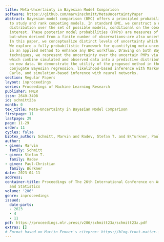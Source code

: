 ```yaml
---
title: Meta-Uncertainty in Bayesian Model Comparison
software: https://github.com/marvinschmitt/MetaUncertaintyPaper
abstract: Bayesian model comparison (BMC) offers a principled probabilistic approach
  to study and rank competing models. In standard BMC, we construct a discrete probability
  distribution over the set of possible models, conditional on the observed data of
  interest. These posterior model probabilities (PMPs) are measures of uncertainty,
  but—when derived from a finite number of observations—are also uncertain themselves.
  In this paper, we conceptualize distinct levels of uncertainty which arise in BMC.
  We explore a fully probabilistic framework for quantifying meta-uncertainty, resulting
  in an applied method to enhance any BMC workflow. Drawing on both Bayesian and frequentist
  techniques, we represent the uncertainty over the uncertain PMPs via meta-models
  which combine simulated and observed data into a predictive distribution for PMPs
  on new data. We demonstrate the utility of the proposed method in the context of
  conjugate Bayesian regression, likelihood-based inference with Markov chain Monte
  Carlo, and simulation-based inference with neural networks.
section: Regular Papers
layout: inproceedings
series: Proceedings of Machine Learning Research
publisher: PMLR
issn: 2640-3498
id: schmitt23a
month: 0
tex_title: Meta-Uncertainty in Bayesian Model Comparison
firstpage: 11
lastpage: 29
page: 11-29
order: 11
cycles: false
bibtex_author: Schmitt, Marvin and Radev, Stefan T. and B\"urkner, Paul-Christian
author:
- given: Marvin
  family: Schmitt
- given: Stefan T.
  family: Radev
- given: Paul-Christian
  family: Bürkner
date: 2023-04-11
address:
container-title: Proceedings of The 26th International Conference on Artificial Intelligence
  and Statistics
volume: '206'
genre: inproceedings
issued:
  date-parts:
  - 2023
  - 4
  - 11
pdf: https://proceedings.mlr.press/v206/schmitt23a/schmitt23a.pdf
extras: []
# Format based on Martin Fenner's citeproc: https://blog.front-matter.io/posts/citeproc-yaml-for-bibliographies/
---
```

